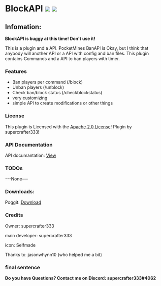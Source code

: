 # BlockAPI   [![](https://poggit.pmmp.io/shield.state/BlockAPI)](https://poggit.pmmp.io/p/BlockAPI) [![](https://poggit.pmmp.io/shield.dl.total/BlockAPI)](https://poggit.pmmp.io/p/BlockAPI)

## Infomation:
**BlockAPI is buggy at this time! Don't use it!**

This is a plugin and a API.
PocketMines BanAPI is Okay, but I think that anybody will another API or a API with config and ban files.
This plugin contains Commands and a API to ban players with timer.

### Features
- Ban players per command (/block)
- Unban players (/unblock)
- Check ban/block status (/checkblockstatus)
- very customizing
- simple API to create modifications or other things

### License
This plugin is Licensed with the [Apache 2.0 License](/LICENSE)! Plugin by supercrafter333!

### API Documentation
API documantation: [View](https://github.com/supercrafter333/BlockAPI/wiki/Documantation)

### TODOs
---None---

### Downloads:
Poggit: <a href="https://poggit.pmmp.io/p/BlockAPI">Download</a>

### Credits
Owner: supercrafter333

main developer: supercrafter333

icon: Selfmade

Thanks to: jasonwhynn10 (who helped me a bit)

### final sentence
**Do you have Questions? Contact me on Discord: supercrafter333#4062**
